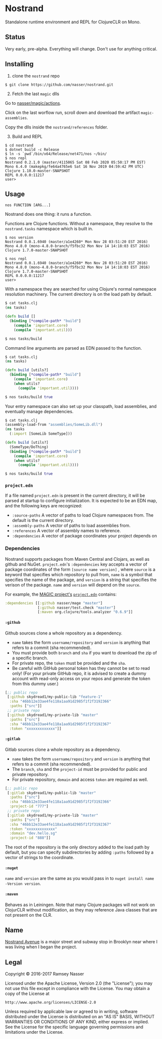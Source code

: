 # Nostrand
Standalone runtime environment and REPL for ClojureCLR on Mono.

## Status
Very early, pre-alpha. Everything will change. Don't use for anything critical.

## Installing

1. clone the `nostrand` repo

```
$ git clone https://github.com/nasser/nostrand.git
```

2. Fetch the last `magic` dlls

Go to [nasser/magic/actions](https://github.com/nasser/magic/actions).

Click on the last worflow run, scroll down and download the artifact `magic-assemblies`.

Copy the dlls inside the `nostrand/references` folder.

3. Build and REPL

```
$ cd nostrand
$ dotnet build -c Release
$ ln -s `pwd`/bin/x64/Release/net471/nos ~/bin/
$ nos repl
Nostrand 0.2.1.0 (master/4115065 Sat 08 Feb 2020 05:50:17 PM EST)
Mono 6.4.0 (makepkg/fe64a4765e6 Sat 16 Nov 2019 04:59:42 PM UTC)
Clojure 1.10.0-master-SNAPSHOT
REPL 0.0.0.0:11217
user>
```

## Usage

```
nos FUNCTION [ARG...]
```

Nostrand does one thing: it runs a function.

Functions are Clojure functions. Without a namespace, they resolve to the `nostrand.tasks` namespace which is built in.

```
$ nos version
Nostrand 0.0.1.6940 (master/a1e4260* Mon Nov 28 03:51:20 EST 2016)
Mono 4.8.0 (mono-4.8.0-branch/f5fbc32 Mon Nov 14 14:18:03 EST 2016)
Clojure 1.7.0-master-SNAPSHOT

$ nos repl
Nostrand 0.0.1.6940 (master/a1e4260* Mon Nov 28 03:51:20 EST 2016)
Mono 4.8.0 (mono-4.8.0-branch/f5fbc32 Mon Nov 14 14:18:03 EST 2016)
Clojure 1.7.0-master-SNAPSHOT
REPL 0.0.0.0:11217
user>
```

With a namespace they are searched for using Clojure's normal namespace resolution machinery. The current directory is on the load path by default.

```clojure
$ cat tasks.clj
(ns tasks)

(defn build []
  (binding [*compile-path* "build"]
    (compile 'important.core)
    (compile 'important.util)))

$ nos tasks/build
```

Command line arguments are parsed as EDN passed to the function.

```clojure
$ cat tasks.clj
(ns tasks)

(defn build [utils?]
  (binding [*compile-path* "build"]
    (compile 'important.core)
    (when utils?
      (compile 'important.util))))

$ nos tasks/build true
```

Your entry namespace can also set up your classpath, load assemblies, and eventually manage dependencies.  

```clojure
$ cat tasks.clj
(assembly-load-from "assemblies/SomeLib.dll")
(ns tasks
  (:import [SomeLib SomeType]))

(defn build [utils?]
  (SomeType/DoThing)
  (binding [*compile-path* "build"]
    (compile 'important.core)
    (when utils?
      (compile 'important.util))))

$ nos tasks/build true
```

### `project.edn`
If a file named `project.edn` is present in the current directory, it will be parsed at startup to configure initialization. It is expected to be an EDN map, and the following keys are recognized:

* `:source-paths` A vector of paths to load Clojure namespaces from. The default is the current directory.
* `:assembly-paths` A vector of paths to load assemblies from.
* `:references` A vector of assembly names to reference.
* `:dependencies` A vector of package coordinates your project depends on

### Dependencies

Nostrand supports packages from Maven Central and Clojars, as well as github and NuGet. `project.edn`'s `:dependencies` key accepts a vector of package coordinates of the form `[source name version]` , where `source` is a keyword that specifies which repository to pull from, `name` is a symbol that specifies the name of the package, and `version` is a string that specifies the verison of the package. `name` and `version` will depend on the `source`.

For example, the [MAGIC project's](https://github.com/nasser/magic) [`project.edn`](https://github.com/nasser/magic/blob/master/project.edn) contains:

```clojure
:dependencies [[:github nasser/mage "master"]
               [:github nasser/test.check "master"]
               [:maven org.clojure/tools.analyzer "0.6.9"]]
```

#### `:github`
Github sources clone a whole repository as a dependency.

- `name` takes the form `username/repository` and `version` is anything that refers to a commit (sha recommended).
- You must provide both `branch` and `sha` if you want to download the zip of a specific branch.
- For private repo, the `token` must be provided and the `sha`.
- Be careful with GitHub personal token has they cannot be set to read only! (For your private GitHub repo, it is advised to create a dummy account with read-only access on your repos and generate the token from this dummy user.)

```clojure
[;; public repo
 [:github skydread1/my-public-lib "feature-1"
  :sha "46bb12e33ae4fe118a1aa91d2985f1f2f3192366"
  :paths ["src"]]
 ;; private repo
 [:github skydread1/my-private-lib "master"
  :paths ["src"]
  :sha "46bb12e33ae4fe118a1aa91d2985f1f2f3192367"
  :token "xxxxxxxxxxxxx"]]
```

#### `:gitlab`
Gitlab sources clone a whole repository as a dependency.

- `name` takes the form `username/repository` and `version` is  anything that refers to a commit (sha recommended).
- The `branch`, `sha` and the `project-id` must be provided for public and private repository.
- For private repository, `domain` and access `token` are required as well.

```clojure
[;; public repo
 [:gitlab skydread1/my-public-lib "master"
  :paths ["src"]
  :sha "46bb12e33ae4fe118a1aa91d2985f1f2f3192366"
  :project-id "777"]
 ;; private repo
 [:gitlab skydread1/my-private-lib "master"
  :paths ["src"]
  :sha "46bb12e33ae4fe118a1aa91d2985f1f2f3192367"
  :token "xxxxxxxxxxxxx"
  :domain "dev.hello.sg"
  :project-id "888"]]
```

The root of the repository is the only directory added to the load path by default, but you can specify subdirectories by adding `:paths` followed by a vector of strings to the coordinate.

#### `:nuget`
`name` and `version` are the same as you would pass in to `nuget install name -Version version`.

#### `:maven`
Behaves as in Leiningen. Note that many Clojure packages will not work on ClojurCLR without modification, as they may reference Java classes that are not present on the CLR.

## Name
[Nostrand Avenue](https://en.wikipedia.org/wiki/Nostrand_Avenue) is a major street and subway stop in Brooklyn near where I was living when I began the project.

## Legal
Copyright © 2016-2017 Ramsey Nasser

Licensed under the Apache License, Version 2.0 (the "License"); you may not use this file except in compliance with the License. You may obtain a copy of the License at

```
http://www.apache.org/licenses/LICENSE-2.0
```

Unless required by applicable law or agreed to in writing, software distributed under the License is distributed on an "AS IS" BASIS, WITHOUT WARRANTIES OR CONDITIONS OF ANY KIND, either express or implied. See the License for the specific language governing permissions and limitations under the License.
